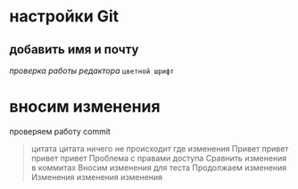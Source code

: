 # настройки Git

## добавить имя и почту

*проверка работы редактора*
`цветной шрифт`
#  вносим изменения
проверяем работу commit
>цитата цитата
ничего не происходит
где изменения
Привет привет привет привет
Проблема с правами доступа
Сравнить изменения в коммитах
Вносим изменения для теста Продолжаем изменения
Изменения изменения изменения
